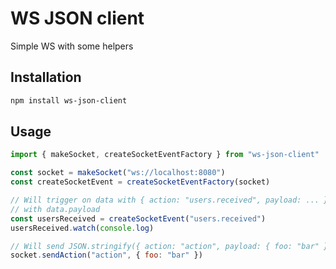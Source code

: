 # WS JSON client

Simple WS with some helpers

## Installation

```bash
npm install ws-json-client
```

## Usage

```js
import { makeSocket, createSocketEventFactory } from "ws-json-client"

const socket = makeSocket("ws://localhost:8080")
const createSocketEvent = createSocketEventFactory(socket)

// Will trigger on data with { action: "users.received", payload: ... }
// with data.payload
const usersReceived = createSocketEvent("users.received")
usersReceived.watch(console.log)

// Will send JSON.stringify({ action: "action", payload: { foo: "bar" } })
socket.sendAction("action", { foo: "bar" })
```
